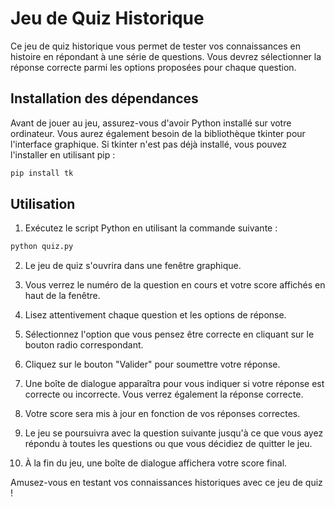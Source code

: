 
# Jeu de Quiz Historique

Ce jeu de quiz historique vous permet de tester vos connaissances en histoire en répondant à une série de questions. Vous devrez sélectionner la réponse correcte parmi les options proposées pour chaque question.

## Installation des dépendances

Avant de jouer au jeu, assurez-vous d'avoir Python installé sur votre ordinateur. Vous aurez également besoin de la bibliothèque tkinter pour l'interface graphique. Si tkinter n'est pas déjà installé, vous pouvez l'installer en utilisant pip :

```bash
pip install tk
```

## Utilisation

1. Exécutez le script Python en utilisant la commande suivante :

```bash
python quiz.py
```

2. Le jeu de quiz s'ouvrira dans une fenêtre graphique.

3. Vous verrez le numéro de la question en cours et votre score affichés en haut de la fenêtre.

4. Lisez attentivement chaque question et les options de réponse.

5. Sélectionnez l'option que vous pensez être correcte en cliquant sur le bouton radio correspondant.

6. Cliquez sur le bouton "Valider" pour soumettre votre réponse.

7. Une boîte de dialogue apparaîtra pour vous indiquer si votre réponse est correcte ou incorrecte. Vous verrez également la réponse correcte.

8. Votre score sera mis à jour en fonction de vos réponses correctes.

9. Le jeu se poursuivra avec la question suivante jusqu'à ce que vous ayez répondu à toutes les questions ou que vous décidiez de quitter le jeu.

10. À la fin du jeu, une boîte de dialogue affichera votre score final.

Amusez-vous en testant vos connaissances historiques avec ce jeu de quiz !
